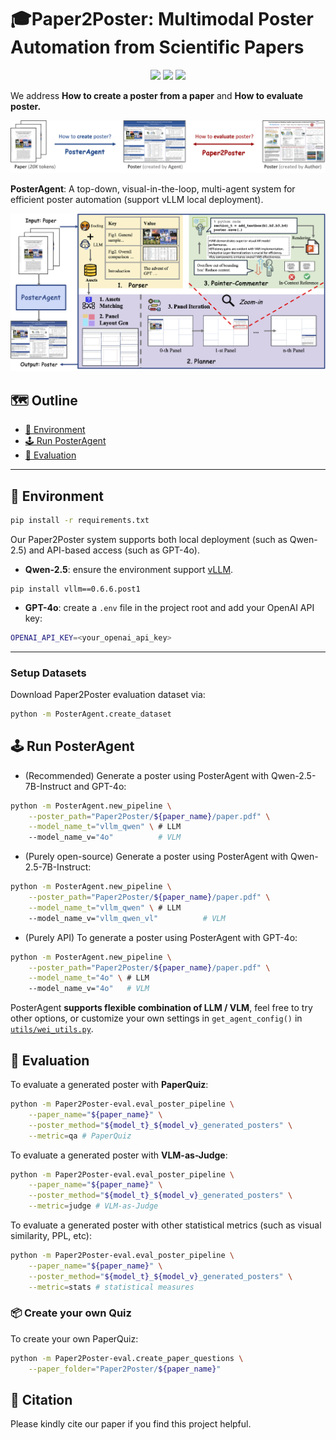 # 🎓Paper2Poster: Multimodal Poster Automation from Scientific Papers

<p align="center">
  <a href="" target="_blank"><img src="https://img.shields.io/badge/arXiv-xxx-red"></a>
  <a href="https://paper2poster.github.io/" target="_blank"><img src="https://img.shields.io/badge/Project-Page-brightgreen"></a>
  <a href="https://huggingface.co/datasets/Paper2Poster/Paper2Poster" target="_blank"><img src="https://img.shields.io/badge/%F0%9F%A4%97%20Hugging%20Face-Dataset-orange"></a>
</p>

We address **How to create a poster from a paper** and **How to evaluate poster.**

![Overview](./assets/overall.png)

<!--## 📚 Introduction-->

**PosterAgent**: A top-down, visual-in-the-loop, multi-agent system for efficient poster automation (support vLLM local deployment).

![PosterAgent Overview](./assets/posteragent.png)

<!--A Top-down, visual-in-the-loop, efficient multi-agent pipeline, which includes (a) Parser distills the paper into a structured asset library; the (b) Planner aligns text–visual pairs into a binary‐tree layout that preserves reading order and spatial balance; and the (c) Painter-Commentor loop refines each panel by executing rendering code and using VLM feedback to eliminate overflow and ensure alignment.-->

<!--![Paper2Poster Overview](./assets/paperquiz.png)-->

<!--**Paper2Poster:** A benchmark for paper to poster generation, paired with human generated poster, with a comprehensive evaluation suite, including metrics like **Visual Quality**, **Textual Coherence**, **VLM-as-Judge** and **PaperQuiz**. Notably, PaperQuiz is a novel evaluation which assume A Good poster should convey core paper content visually.-->

## 🗺️ Outline

<!--- [📚 Introduction](#-introduction)-->
- [🔧 Environment](#-environment)
- [🕹️ Run PosterAgent](#-run-posteragent)
- [🔮 Evaluation](#-evaluation)
---

## 🔧 Environment

```bash
pip install -r requirements.txt
```

Our Paper2Poster system supports both local deployment (such as Qwen-2.5) and API-based access (such as GPT-4o).

- **Qwen-2.5**: ensure the environment support [vLLM](https://docs.vllm.ai/en/v0.6.6/getting_started/installation.html).
```
pip install vllm==0.6.6.post1
```

- **GPT-4o**: create a `.env` file in the project root and add your OpenAI API key:

```bash
OPENAI_API_KEY=<your_openai_api_key>
```

---

### Setup Datasets
Download Paper2Poster evaluation dataset via:
```bash
python -m PosterAgent.create_dataset
```

## 🕹️ Run PosterAgent
- (Recommended) Generate a poster using PosterAgent with Qwen-2.5-7B-Instruct and GPT-4o:

```bash
python -m PosterAgent.new_pipeline \
    --poster_path="Paper2Poster/${paper_name}/paper.pdf" \
    --model_name_t="vllm_qwen" \ # LLM
    --model_name_v="4o"          # VLM
```

- (Purely open-source) Generate a poster using PosterAgent with Qwen-2.5-7B-Instruct:

```bash
python -m PosterAgent.new_pipeline \
    --poster_path="Paper2Poster/${paper_name}/paper.pdf" \
    --model_name_t="vllm_qwen" \ # LLM
    --model_name_v="vllm_qwen_vl"          # VLM
```

- (Purely API) To generate a poster using PosterAgent with GPT-4o:

```bash
python -m PosterAgent.new_pipeline \
    --poster_path="Paper2Poster/${paper_name}/paper.pdf" \
    --model_name_t="4o" \ # LLM
    --model_name_v="4o"   # VLM
```

PosterAgent **supports flexible combination of LLM / VLM**, feel free to try other options, or customize your own settings in `get_agent_config()` in [`utils/wei_utils.py`](Paper2Poster/blob/main/utils/wei_utils.py).

## 🔮 Evaluation
To evaluate a generated poster with **PaperQuiz**:
```bash
python -m Paper2Poster-eval.eval_poster_pipeline \
    --paper_name="${paper_name}" \
    --poster_method="${model_t}_${model_v}_generated_posters" \
    --metric=qa # PaperQuiz
```

To evaluate a generated poster with **VLM-as-Judge**:
```bash
python -m Paper2Poster-eval.eval_poster_pipeline \
    --paper_name="${paper_name}" \
    --poster_method="${model_t}_${model_v}_generated_posters" \
    --metric=judge # VLM-as-Judge
```

To evaluate a generated poster with other statistical metrics (such as visual similarity, PPL, etc):
```bash
python -m Paper2Poster-eval.eval_poster_pipeline \
    --paper_name="${paper_name}" \
    --poster_method="${model_t}_${model_v}_generated_posters" \
    --metric=stats # statistical measures
```

### 📦 Create your own Quiz
To create your own PaperQuiz:
```bash
python -m Paper2Poster-eval.create_paper_questions \
    --paper_folder="Paper2Poster/${paper_name}"
```

## 📖 Citation

Please kindly cite our paper if you find this project helpful.

```bibtex

```
